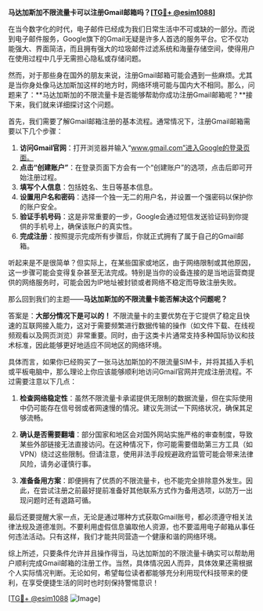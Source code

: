 **马达加斯加不限流量卡可以注册Gmail邮箱吗？[[TG💪+ @esim1088](https://t.me/s/esim1088)]**

在当今数字化的时代，电子邮件已经成为我们日常生活中不可或缺的一部分。而说到电子邮件服务，Google旗下的Gmail无疑是许多人首选的服务平台。它不仅功能强大、界面简洁，而且拥有强大的垃圾邮件过滤系统和海量存储空间，使得用户在使用过程中几乎无需担心隐私或存储问题。

然而，对于那些身在国外的朋友来说，注册Gmail邮箱可能会遇到一些麻烦。尤其是当你身处像马达加斯加这样的地方时，网络环境可能与国内大不相同。那么，问题来了：**马达加斯加的不限流量卡是否能够帮助你成功注册Gmail邮箱呢？**接下来，我们就来详细探讨这个问题。

首先，我们需要了解Gmail邮箱注册的基本流程。通常情况下，注册Gmail邮箱需要以下几个步骤：

1. **访问Gmail官网**：打开浏览器并输入“www.gmail.com”进入Google的登录页面。
2. **点击“创建账户”**：在登录页面下方会有一个“创建账户”的选项，点击后即可开始注册过程。
3. **填写个人信息**：包括姓名、生日等基本信息。
4. **设置用户名和密码**：选择一个独一无二的用户名，并设置一个强密码以保护你的账户安全。
5. **验证手机号码**：这是非常重要的一步，Google会通过短信发送验证码到你提供的手机号上，确保该账户的真实性。
6. **完成注册**：按照提示完成所有步骤后，你就正式拥有了属于自己的Gmail邮箱。

听起来是不是很简单？但实际上，在某些国家或地区，由于网络限制或其他原因，这一步骤可能会变得复杂甚至无法完成。特别是当你的设备连接的是当地运营商提供的网络服务时，可能会因为IP地址被封锁或者网络不稳定而导致注册失败。

那么回到我们的主题——**马达加斯加的不限流量卡能否解决这个问题呢？**

答案是：**大部分情况下是可以的！** 不限流量卡的主要优势在于它提供了稳定且快速的互联网接入能力，这对于需要频繁进行数据传输的操作（如文件下载、在线视频观看以及网页浏览）非常重要。同时，由于这类卡片通常支持多种国际协议和技术标准，因此能够更好地适应不同地区的网络环境。

具体而言，如果你已经购买了一张马达加斯加的不限流量SIM卡，并将其插入手机或平板电脑中，那么理论上你应该能够顺利地访问Gmail官网并完成注册流程。不过需要注意以下几点：

1. **检查网络稳定性**：虽然不限流量卡承诺提供无限制的数据流量，但在实际使用中仍可能存在信号弱或者网速慢的情况。建议先测试一下网络状况，确保其足够流畅。
   
2. **确认是否需要翻墙**：部分国家和地区会对国外网站实施严格的审查制度，导致某些外部链接无法直接访问。在这种情况下，你可能需要借助第三方工具（如VPN）绕过这些限制。但请注意，使用非法手段规避政府监管可能会带来法律风险，请务必谨慎行事。

3. **准备备用方案**：即便拥有了优质的不限流量卡，也不能完全排除意外发生。因此，在尝试注册之前最好提前准备好其他联系方式作为备用选项，以防万一出现问题时还有退路可循。

最后还要提醒大家一点，无论是通过哪种方式获取Gmail账号，都必须遵守相关法律法规及道德准则。不要利用虚假信息骗取他人资源，也不要滥用电子邮箱从事任何违法活动。只有这样，我们才能共同营造一个健康和谐的网络环境。

综上所述，只要条件允许并且操作得当，马达加斯加的不限流量卡确实可以帮助用户顺利完成Gmail邮箱的注册工作。当然，具体情况因人而异，具体效果还需根据个人实际情况判断。无论如何，希望每位读者都能够充分利用现代科技带来的便利，在享受便捷生活的同时也时刻保持警惕意识！

[[TG💪+ @esim1088](https://t.me/s/esim1088) ![Image](https://i.postimg.cc/4NQfJmqS/Snipaste-2025-05-13-00-14-12.png)]